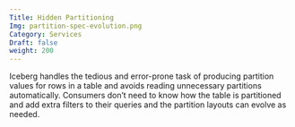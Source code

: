 ```yaml
---
Title: Hidden Partitioning
Img: partition-spec-evolution.png
Category: Services
Draft: false
weight: 200
---
```

<!--
 - Licensed to the Apache Software Foundation (ASF) under one or more
 - contributor license agreements.  See the NOTICE file distributed with
 - this work for additional information regarding copyright ownership.
 - The ASF licenses this file to You under the Apache License, Version 2.0
 - (the "License"); you may not use this file except in compliance with
 - the License.  You may obtain a copy of the License at
 -
 -   http://www.apache.org/licenses/LICENSE-2.0
 -
 - Unless required by applicable law or agreed to in writing, software
 - distributed under the License is distributed on an "AS IS" BASIS,
 - WITHOUT WARRANTIES OR CONDITIONS OF ANY KIND, either express or implied.
 - See the License for the specific language governing permissions and
 - limitations under the License.
 -->
 
Iceberg handles the tedious and error-prone task of producing partition values for rows in a table and avoids reading unnecessary partitions automatically.
Consumers don’t need to know how the table is partitioned and add extra filters to their queries and the partition layouts can evolve as needed.